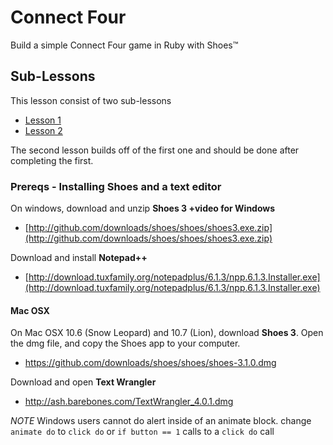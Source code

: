 # Connect Four

Build a simple Connect Four game in Ruby with Shoes™

## Sub-Lessons
This lesson consist of two sub-lessons

  * [Lesson 1](https://github.com/CoderDojoSF/connect-four/tree/master/lesson1)
  * [Lesson 2](https://github.com/CoderDojoSF/connect-four/tree/master/lesson2)

The second lesson builds off of the first one and should be done after completing
the first.

### Prereqs - Installing Shoes and a text editor

On windows, download and unzip **Shoes 3 +video for Windows**
* [http://github.com/downloads/shoes/shoes/shoes3.exe.zip](http://github.com/downloads/shoes/shoes/shoes3.exe.zip)

Download and install **Notepad++**
* [http://download.tuxfamily.org/notepadplus/6.1.3/npp.6.1.3.Installer.exe](http://download.tuxfamily.org/notepadplus/6.1.3/npp.6.1.3.Installer.exe)

#### Mac OSX

On Mac OSX 10.6 (Snow Leopard) and 10.7 (Lion), download **Shoes 3**.
Open the dmg file, and copy the Shoes app to your computer.
* https://github.com/downloads/shoes/shoes/shoes-3.1.0.dmg

Download and open **Text Wrangler**
* http://ash.barebones.com/TextWrangler_4.0.1.dmg

*NOTE* Windows users cannot do alert inside of an animate block. change `animate do`
to `click do` or `if button == 1` calls to a `click do` call
